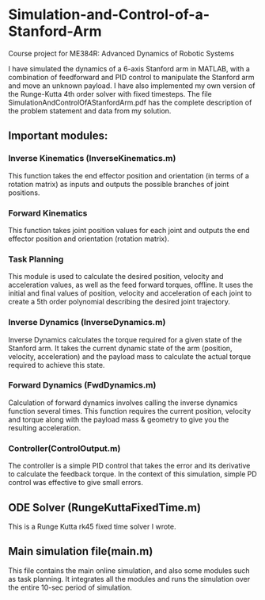 Simulation-and-Control-of-a-Stanford-Arm
========================================
Course project for ME384R: Advanced Dynamics of Robotic Systems

I have simulated the dynamics of a 6-axis Stanford arm in MATLAB, with a combination of feedforward and PID control to manipulate the Stanford arm and move an unknown payload. I have also implemented my own version of the Runge-Kutta 4th order solver with fixed timesteps. The file SimulationAndControlOfAStanfordArm.pdf has the complete description of the problem statement and data from my solution.

## Important modules:
### Inverse Kinematics (InverseKinematics.m)
This function takes the end effector position and orientation (in terms of a
rotation matrix) as inputs and outputs the possible branches of joint positions.

### Forward Kinematics
This function takes joint position values for each joint and outputs the
end effector position and orientation (rotation matrix).

### Task Planning
This module is used to calculate the desired position, velocity and acceleration
values, as well as the feed forward torques, offline. It uses the initial and final values of position,
velocity and acceleration of each joint to create a 5th order polynomial describing the desired
joint trajectory.

### Inverse Dynamics (InverseDynamics.m)
Inverse Dynamics calculates the torque required for a given state of the
Stanford arm. It takes the current dynamic state of the arm (position, velocity, acceleration) and
the payload mass to calculate the actual torque required to achieve this state.

### Forward Dynamics (FwdDynamics.m)
Calculation of forward dynamics involves calling the inverse dynamics
function several times. This function requires the current position, velocity and torque along with
the payload mass & geometry to give you the resulting acceleration.

### Controller(ControlOutput.m)
The controller is a simple PID control that takes the error and its derivative to
calculate the feedback torque. In the context of this simulation, simple PD control was effective
to give small errors.

## ODE Solver (RungeKuttaFixedTime.m)
This is a Runge Kutta rk45 fixed time solver I wrote.

## Main simulation file(main.m)
This file contains the main online simulation, and also some modules such
as task planning. It integrates all the modules and runs the simulation over the entire 10-sec
period of simulation.
